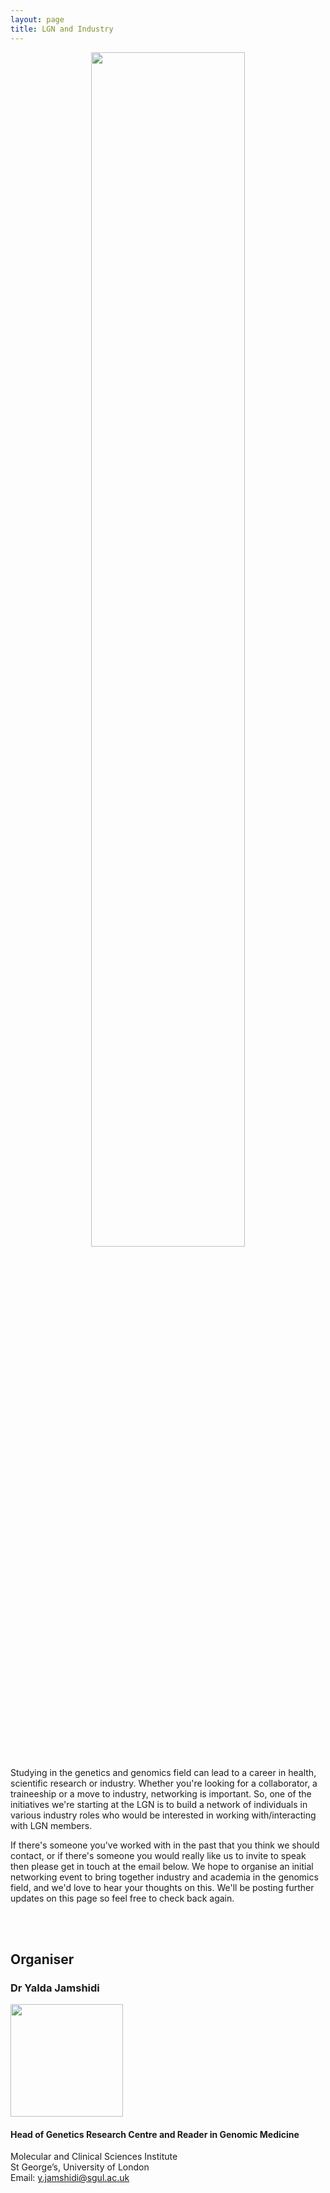 ```yaml
---
layout: page
title: LGN and Industry
---
```


<p align="center">
  <img src="{{ "/" | relative_url }}assets/scientist" width="70%" style="margin: 0px 20px"/>
  </p>

Studying in the genetics and genomics field can lead to a career in health, scientific research or industry. Whether you're looking for a collaborator, a traineeship or a move to industry, networking is important. So, one of the initiatives we're starting at the LGN is to build a network of individuals in various industry roles who would be interested in working with/interacting with LGN members.  

If there's someone you've worked with in the past that you think we should contact, or if there's someone you would really like us to invite to speak then please get in touch at the email below. We hope to organise an initial networking event to bring together industry and academia in the genomics field, and we'd love to hear your thoughts on this. We'll be posting further updates on this page so feel free to check back again.

<br>
<br>

## Organiser
### Dr Yalda Jamshidi
<p align="left">
  <img src="{{ "/" | relative_url }}assets/Yalda_Jamshidi.jpeg" width="180" />
  </p>

#### Head of Genetics Research Centre and Reader in Genomic Medicine
Molecular and Clinical Sciences Institute <br>
St George’s, University of London <br>
Email: [y.jamshidi@sgul.ac.uk](mailto:y.jamshidi@sgul.ac.uk)